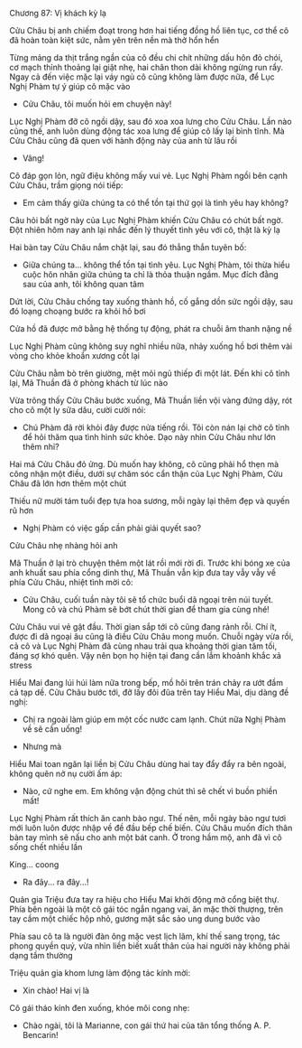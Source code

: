 




Chương 87: Vị khách kỳ lạ

Cửu Châu bị anh chiếm đoạt trong hơn hai tiếng đồng hồ liên tục, cơ thể cô đã hoàn toàn kiệt sức, nằm yên trên nền mà thở hổn hển

Từng mảng da thịt trắng ngần của cô đều chi chít những dấu hôn đỏ chói, cơ mạch thỉnh thoảng lại giật nhẹ, hai chân thon dài không ngừng run rẩy. Ngay cả đến việc mặc lại váy ngủ cô cũng không làm được nữa, để Lục Nghị Phàm tự ý giúp cô mặc vào

- Cửu Châu, tôi muốn hỏi em chuyện này!

Lục Nghị Phàm đỡ cô ngồi dậy, sau đó xoa xoa lưng cho Cửu Châu. Lần nào cũng thế, anh luôn dùng động tác xoa lưng để giúp cô lấy lại bình tĩnh. Mà Cửu Châu cũng đã quen với hành động này của anh từ lâu rồi

- Vâng!

Cô đáp gọn lỏn, ngữ điệu không mấy vui vẻ. Lục Nghị Phàm ngồi bên cạnh Cửu Châu, trầm giọng nói tiếp:

- Em cảm thấy giữa chúng ta có thể tồn tại thứ gọi là tình yêu hay không?

Câu hỏi bất ngờ này của Lục Nghị Phàm khiến Cửu Châu có chút bất ngờ. Đột nhiên hôm nay anh lại nhắc đến lý thuyết tình yêu với cô, thật là kỳ lạ


Hai bàn tay Cửu Châu nắm chặt lại, sau đó thẳng thắn tuyên bố:

- Giữa chúng ta... không thể tồn tại tình yêu. Lục Nghị Phàm, tôi thừa hiểu cuộc hôn nhân giữa chúng ta chỉ là thỏa thuận ngầm. Mục đích đằng sau của anh, tôi không quan tâm

Dứt lời, Cửu Châu chống tay xuống thành hồ, cố gắng dồn sức ngồi dậy, sau đó loạng choạng bước ra khỏi hồ bơi

Cửa hồ đã được mở bằng hệ thống tự động, phát ra chuỗi âm thanh nặng nề

Lục Nghị Phàm cũng không suy nghĩ nhiều nữa, nhảy xuống hồ bơi thêm vài vòng cho khỏe khoắn xương cốt lại

Cửu Châu nằm bò trên giường, mệt mỏi ngủ thiếp đi một lát. Đến khi cô tỉnh lại, Mã Thuần đã ở phòng khách từ lúc nào

Vừa trông thấy Cửu Châu bước xuống, Mã Thuần liền vội vàng đứng dậy, rót cho cô một ly sữa dâu, cười cười nói:

- Chú Phàm đã rời khỏi đây được nửa tiếng rồi. Tôi còn nán lại chờ cô tỉnh để hỏi thăm qua tình hình sức khỏe. Dạo này nhìn Cửu Châu như lớn thêm nhỉ?

Hai má Cửu Châu đỏ ửng. Dù muốn hay không, cô cũng phải hổ thẹn mà công nhận một điều, dưới sự chăm sóc cẩn thận của Lục Nghị Phàm, Cửu Châu đã lớn hơn thêm một chút

Thiếu nữ mười tám tuổi đẹp tựa hoa sương, mỗi ngày lại thêm đẹp và quyến rũ hơn

- Nghị Phàm có việc gấp cần phải giải quyết sao?


Cửu Châu nhẹ nhàng hỏi anh

Mã Thuần ở lại trò chuyện thêm một lát rồi mới rời đi. Trước khi bóng xe của anh khuất sau phía cổng dinh thự, Mã Thuần vẫn kịp đưa tay vẫy vẫy về phía Cửu Châu, nhiệt tình mời cô:

- Cửu Châu, cuối tuần này tôi sẽ tổ chức buổi dã ngoại trên núi tuyết. Mong cô và chú Phàm sẽ bớt chút thời gian để tham gia cùng nhé!

Cửu Châu vui vẻ gật đầu. Thời gian sắp tới cô cũng đang rảnh rỗi. Chí ít, được đi dã ngoại âu cũng là điều Cửu Châu mong muốn. Chuỗi ngày vừa rồi, cả cô và Lục Nghị Phàm đã cùng nhau trải qua khoảng thời gian tăm tối, đáng sợ khó quên. Vậy nên bọn họ hiện tại đang cần lắm khoảnh khắc xả stress

Hiểu Mai đang lúi húi làm nữa trong bếp, mồ hôi trên trán chảy ra ướt đầm cả tạp dề. Cửu Châu bước tới, đỡ lấy đôi đũa trên tay Hiểu Mai, dịu dàng đề nghị:

- Chị ra ngoài làm giúp em một cốc nước cam lạnh. Chút nữa Nghị Phàm về sẽ cần uống!

- Nhưng mà

Hiểu Mai toan ngăn lại liền bị Cửu Châu dùng hai tay đẩy đẩy ra bên ngoài, không quên nở nụ cười ấm áp:

- Nào, cứ nghe em. Em không vận động chút thì sẽ chết vì buồn phiền mất!

Lục Nghị Phàm rất thích ăn canh bào ngư. Thế nên, mỗi ngày bào ngư tươi mới luôn luôn được nhập về đề đầu bếp chế biến. Cửu Châu muốn đích thân bàn tay mình sẽ nấu cho anh một bát canh. Ở trong hầm mộ, anh đã vì cô sống chết nhiều lần

King... coong

- Ra đây... ra đây...!

Quản gia Triệu đưa tay ra hiệu cho Hiểu Mai khởi động mở cổng biệt thự. Phía bên ngoài là một cô gái tóc ngắn ngang vai, ăn mặc thời thượng, trên tay cầm một chiếc hộp nhỏ, gương mặt sắc sảo ung dung bước vào

Phía sau cô ta là người đàn ông mặc vest lịch lãm, khí thế sang trọng, tác phong quyền quý, vừa nhìn liền biết xuất thân của hai người này không phải dạng tầm thường

Triệu quản gia khom lưng làm động tác kính mời:

- Xin chào! Hai vị là

Cô gái tháo kính đen xuống, khóe môi cong nhẹ:

- Chào ngài, tôi là Marianne, con gái thứ hai của tân tổng thống A. P. Bencarin!




